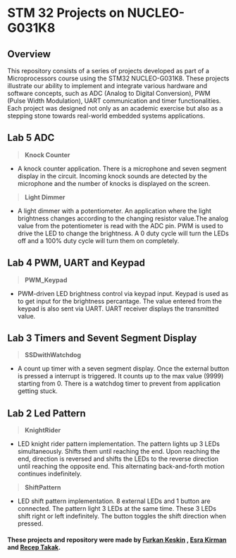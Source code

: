 # STM 32 Projects on NUCLEO-G031K8

## Overview
This repository consists of a series of projects developed as part of a Microprocessors course using the STM32 NUCLEO-G031K8. These projects illustrate our ability to implement and integrate various hardware and software concepts, such as ADC (Analog to Digital Conversion), PWM (Pulse Width Modulation), UART communication and timer functionalities. Each project was designed not only as an academic exercise but also as a stepping stone towards real-world embedded systems applications.


## Lab 5 ADC
>**Knock Counter**
- A knock counter application. There is a microphone and seven segment display in the circuit. Incoming knock sounds are detected by the microphone and the number of knocks is displayed on the screen.

>**Light Dimmer**
- A light dimmer with a potentiometer. An application where the light brightness changes according to the changing resistor value.The analog value from the potentiometer is read with the ADC pin. PWM is used to drive the LED to change the brightness. A 0 duty cycle will turn the LEDs off and a 100% duty cycle will turn them on completely.

## Lab 4 PWM, UART and Keypad
>**PWM_Keypad**
- PWM-driven LED brightness control via keypad input. Keypad is used as to get input for the brightness percantage. The value entered from the keypad is also sent via UART. UART receiver displays the transmitted value.

## Lab 3 Timers and Sevent Segment Display
>**SSDwithWatchdog**
- A count up timer with a seven segment display. Once the external button is pressed a interrupt is triggered. It counts up to the max value (9999) starting from 0. There is a watchdog timer to prevent from application getting stuck. 

## Lab 2 Led Pattern
>**KnightRider**
- LED knight rider pattern implementation. The pattern lights up 3 LEDs simultaneously. Shifts them until reaching the end. Upon reaching the end, direction is reversed and shifts the LEDs to the reverse direction until reaching the opposite end. This alternating back-and-forth motion continues indefinitely.

>**ShiftPattern**
- LED shift pattern implementation. 8 external LEDs and 1 button are connected. The pattern light 3 LEDs at the same time.  These 3 LEDs shift right or left indefinitely.  The button toggles the shift direction when pressed.

#### These projects and repository were made by [Furkan Keskin](https://github.com/Furkannkeskin) , [Esra Kirman](https://github.com/EsraKrmn) and [Recep Takak](https://github.com/rtakak).
